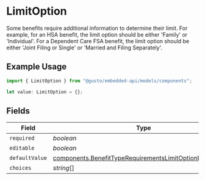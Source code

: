 # LimitOption

Some benefits require additional information to determine their limit. For example, for an HSA benefit, the limit option should be either 'Family' or 'Individual'. For a Dependent Care FSA benefit, the limit option should be either 'Joint Filing or Single' or 'Married and Filing Separately'.

## Example Usage

```typescript
import { LimitOption } from "@gusto/embedded-api/models/components";

let value: LimitOption = {};
```

## Fields

| Field                                                                                                                                  | Type                                                                                                                                   | Required                                                                                                                               | Description                                                                                                                            |
| -------------------------------------------------------------------------------------------------------------------------------------- | -------------------------------------------------------------------------------------------------------------------------------------- | -------------------------------------------------------------------------------------------------------------------------------------- | -------------------------------------------------------------------------------------------------------------------------------------- |
| `required`                                                                                                                             | *boolean*                                                                                                                              | :heavy_minus_sign:                                                                                                                     | N/A                                                                                                                                    |
| `editable`                                                                                                                             | *boolean*                                                                                                                              | :heavy_minus_sign:                                                                                                                     | N/A                                                                                                                                    |
| `defaultValue`                                                                                                                         | [components.BenefitTypeRequirementsLimitOptionDefaultValue](../../models/components/benefittyperequirementslimitoptiondefaultvalue.md) | :heavy_minus_sign:                                                                                                                     | N/A                                                                                                                                    |
| `choices`                                                                                                                              | *string*[]                                                                                                                             | :heavy_minus_sign:                                                                                                                     | N/A                                                                                                                                    |